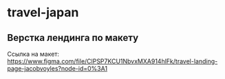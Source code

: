 # travel-japan

## Верстка лендинга по макету

Ссылка на макет: https://www.figma.com/file/ClPSP7KCU1NbvxMXA914hlFk/travel-landing-page-jacobvoyles?node-id=0%3A1
